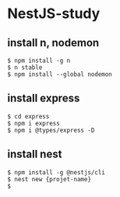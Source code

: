 # NestJS-study

## install n, nodemon

```shell
$ npm install -g n
$ n stable
$ npm install --global nodemon
```

## install express

```shell
$ cd express
$ npm i express
$ npm i @types/express -D
```

## install nest

```shell
$ npm install -g @nestjs/cli
$ nest new {projet-name}
$ 
```